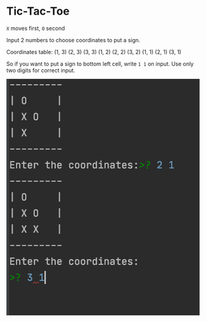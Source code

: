 # Tic-Tac-Toe

`X` moves first, `O` second

Input 2 numbers to choose coordinates to put a sign.

Coordinates table:
(1, 3) (2, 3) (3, 3)
(1, 2) (2, 2) (3, 2)
(1, 1) (2, 1) (3, 1)

So if you want to put a sign to bottom left cell, write `1 1` on input. Use only two digits for correct input.

<img src="./image.png" width="524" height="618">
